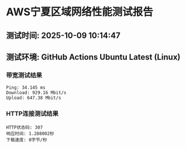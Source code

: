 # AWS宁夏区域网络性能测试报告
## 测试时间: 2025-10-09 10:14:47
## 测试环境: GitHub Actions Ubuntu Latest (Linux)

### 带宽测试结果
```
Ping: 34.145 ms
Download: 929.16 Mbit/s
Upload: 647.38 Mbit/s
```

### HTTP连接测试结果
```
HTTP状态码: 307
响应时间: 1.288002秒
下载速度: 0字节/秒
```

